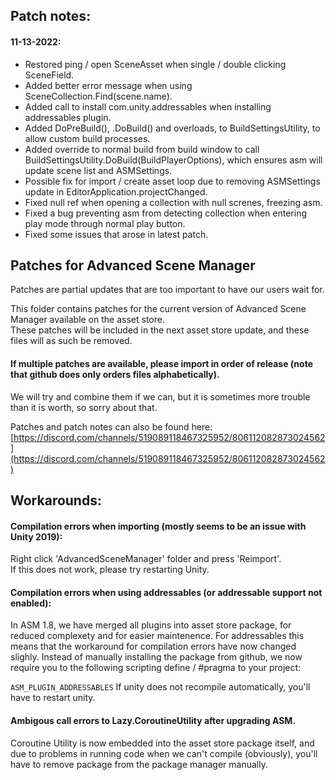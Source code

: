 ## Patch notes:
#### 11-13-2022:
- Restored ping / open SceneAsset when single / double clicking SceneField.
- Added better error message when using SceneCollection.Find(scene.name).
- Added call to install com.unity.addressables when installing addressables plugin.
- Added DoPreBuild(), .DoBuild() and overloads, to BuildSettingsUtility, to allow custom build processes.
- Added override to normal build from build window to call BuildSettingsUtility.DoBuild(BuildPlayerOptions), which ensures asm will update scene list and ASMSettings.
- Possible fix for import / create asset loop due to removing ASMSettings update in EditorApplication.projectChanged. 
- Fixed null ref when opening a collection with null screnes, freezing asm.
- Fixed a bug preventing asm from detecting collection when entering play mode through normal play button.
- Fixed some issues that arose in latest patch.

## Patches for Advanced Scene Manager

Patches are partial updates that are too important to have our users wait for.

This folder contains patches for the current version of Advanced Scene Manager available on the asset store.\
These patches will be included in the next asset store update, and these files will as such be removed.

#### If multiple patches are available, please import in order of release (note that github does only orders files alphabetically).
We will try and combine them if we can, but it is sometimes more trouble than it is worth, so sorry about that.

Patches and patch notes can also be found here:\
[https://discord.com/channels/519089118467325952/806112082873024562](https://discord.com/channels/519089118467325952/806112082873024562)

## Workarounds:
#### Compilation errors when importing (mostly seems to be an issue with Unity 2019):
Right click 'AdvancedSceneManager' folder and press 'Reimport'.<br/>
If this does not work, please try restarting Unity.

#### Compilation errors when using addressables (or addressable support not enabled):
In ASM 1.8, we have merged all plugins into asset store package, for reduced complexety and for easier maintenence. For addressables this means that the workaround for compilation errors have now changed slighly. Instead of manually installing the package from github, we now require you to the following scripting define / #pragma to your project:

```ASM_PLUGIN_ADDRESSABLES```
If unity does not recompile automatically, you'll have to restart unity.

#### Ambigous call errors to Lazy.CoroutineUtility after upgrading ASM.
  Coroutine Utility is now embedded into the asset store package itself, and due to problems in running code when we can't compile (obviously), you'll have to remove package from the package manager manually.
  
